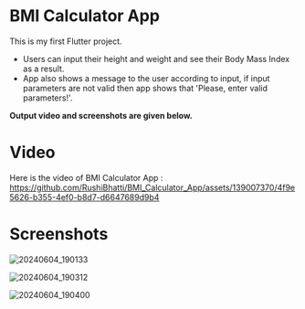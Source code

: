 # BMI Calculator App
This is my first Flutter project.

- Users can input their height and weight and see their Body Mass Index as a result.
- App also shows a message to the user according to input, if input parameters are not valid then app shows that 'Please, enter valid parameters!'.

**Output video and screenshots are given below.**

# Video
Here is the video of BMI Calculator App :
https://github.com/RushiBhatti/BMI_Calculator_App/assets/139007370/4f9e5626-b355-4ef0-b8d7-d6647689d9b4


# Screenshots

![20240604_190133](https://github.com/RushiBhatti/BMI_Calculator_App/assets/139007370/46c5f1ea-ecda-4cee-a47b-7395a3a6d082)

![20240604_190312](https://github.com/RushiBhatti/BMI_Calculator_App/assets/139007370/18b2d096-f382-42be-93e7-f6c11fc287a3)

![20240604_190400](https://github.com/RushiBhatti/BMI_Calculator_App/assets/139007370/69a0b36c-d34e-4d6e-b8ef-28d08b5f6431)
